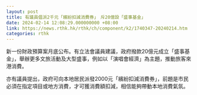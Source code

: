 ```yaml
---
layout: post
title: 有議員倡派2千元「繽紛扣減消費券」　斥20億設「盛事基金」
date: 2024-02-14 12:08:29.000000000 +08:00
link: https://news.rthk.hk/rthk/ch/component/k2/1740347-20240214.htm
categories: rthk
---
```


新一份財政預算案月底公布。有立法會議員建議，政府撥款20億元成立「盛事基金」，舉辦更多文旅活動及大型盛事，例如以「演唱會經濟」為主題，推動旅客來港消費。

亦有議員提出，政府可向本地居民派發2000元「繽紛扣減消費券」，前題是市民必須在指定項目或地方消費，才可獲消費額扣減，相信能夠帶動本地消費氣氛。
